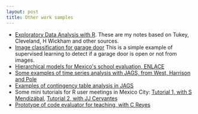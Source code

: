 ```yaml
---
layout: post
title: Other work samples
---
```


- [Exploratory Data Analysis with R](https://www.dropbox.com/s/u9h4j9o3i5mvohd/notas_exploratorio_2012.pdf?dl=1). These are my notes based on Tukey, Cleveland, H Wickham and other sources.
- [Image classification for garage door](https://dl.dropboxusercontent.com/u/161342/camara_garage-2.html) This is a simple example of supervised learning to detect if a garage door is open or not from images.
- [Hierarchical models for Mexico's school evaluation, ENLACE](https://github.com/felipegonzalez/Enlace2011)
- [Some examples of time series analysis with JAGS, from West, Harrison and Pole](https://github.com/felipegonzalez/dynmod)
- [Examples of contingency table analysis in JAGS](https://github.com/felipegonzalez/Tablas-de-contingencia/tree/master/src)
- Some mini tutorials for R user meetings in Mexico City: [Tutorial 1, with S Mendizábal](https://github.com/felipegonzalez/R-mex-2012-herramientas), [Tutorial 2, with JJ Cervantes ](https://github.com/felipegonzalez/reunion_R_30032012) 
- [Prototype of code evaluator for teaching, with C Reyes](https://github.com/felipegonzalez/evaluador-tareas)


